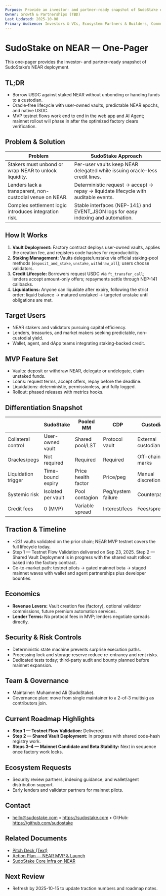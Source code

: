 ```yaml
---
Purpose: Provide an investor- and partner-ready snapshot of SudoStake on NEAR.
Owner: Growth & Partnerships (TBD)
Last Updated: 2025-10-08
Primary Audience: Investors & VCs, Ecosystem Partners & Builders, Community & Prospective Users
---
```


# SudoStake on NEAR — One-Pager

This one-pager provides the investor- and partner-ready snapshot of SudoStake’s NEAR deployment.

## TL;DR
- Borrow USDC against staked NEAR without unbonding or handing funds to a custodian.
- Oracle-free lifecycle with user-owned vaults, predictable NEAR epochs, and native USDC.
- MVP testnet flows work end to end in the web app and AI Agent; mainnet rollout will phase in after the optimized factory clears verification.

## Problem & Solution
| Problem | SudoStake Approach |
| --- | --- |
| Stakers must unbond or wrap NEAR to unlock liquidity. | Per-user vaults keep NEAR delegated while issuing oracle-less credit lines. |
| Lenders lack a transparent, non-custodial venue on NEAR. | Deterministic request → accept → repay → liquidate lifecycle with auditable events. |
| Complex settlement logic introduces integration risk. | Stable interfaces (NEP-141) and EVENT_JSON logs for easy indexing and automation. |

## How It Works
1. **Vault Deployment:** Factory contract deploys user-owned vaults, applies the creation fee, and registers code hashes for reproducibility.
2. **Staking Management:** Vaults delegate/unstake via official staking-pool methods (`deposit_and_stake`, `unstake`, `withdraw_all`); users choose validators.
3. **Credit Lifecycle:** Borrowers request USDC via `ft_transfer_call`; lenders accept amount-only offers; repayments settle through NEP-141 callbacks.
4. **Liquidations:** Anyone can liquidate after expiry, following the strict order: liquid balance → matured unstaked → targeted unstake until obligations are met.

## Target Users
- NEAR stakers and validators pursuing capital efficiency.
- Lenders, treasuries, and market makers seeking predictable, non-custodial yield.
- Wallet, agent, and dApp teams integrating staking-backed credit.

## MVP Feature Set
- Vaults: deposit or withdraw NEAR, delegate or undelegate, claim unstaked funds.
- Loans: request terms, accept offers, repay before the deadline.
- Liquidations: deterministic, permissionless, and fully logged.
- Rollout: phased releases with metrics hooks.

## Differentiation Snapshot
|  | SudoStake | Pooled MM | CDP | Custodial |
|---|---|---|---|---|
| Collateral control | User-owned vault | Shared pool/LST | Protocol vault | External custodian |
| Oracles/pegs | Not required | Required | Required | Off-chain marks |
| Liquidation trigger | Time-bound expiry | Price health factor | Price/peg | Manual discretion |
| Systemic risk | Isolated per vault | Pool contagion | Peg/system failure | Counterparty |
| Credit fees | 0 (MVP) | Variable spread | Interest/fees | Fees/spread |

## Traction & Timeline
- ~231 vaults validated on the prior chain; NEAR MVP testnet covers the full lifecycle today.
- Step 1 — Testnet Flow Validation delivered on Sep 23, 2025. Step 2 — Shared Vault Deployment is in progress with the shared vault rollout baked into the factory contract.
- Go-to-market path: testnet pilots → gated mainnet beta → staged mainnet waves with wallet and agent partnerships plus developer bounties.

## Economics
- **Revenue Levers:** Vault creation fee (factory), optional validator commissions, future premium automation services.
- **Lender Terms:** No protocol fees in MVP; lenders negotiate spreads directly.

## Security & Risk Controls
- Deterministic state machine prevents surprise execution paths.
- Processing lock and storage reserve reduce re-entrancy and rent risks.
- Dedicated tests today; third-party audit and bounty planned before mainnet expansion.

## Team & Governance
- Maintainer: Muhammed Ali (SudoStake).
- Governance plan: move from single maintainer to a 2-of-3 multisig as contributors join.

## Current Roadmap Highlights
- **Step 1 — Testnet Flow Validation:** Delivered.
- **Step 2 — Shared Vault Deployment:** In progress with shared code-hash registry work.
- **Steps 3–4 — Mainnet Candidate and Beta Stability:** Next in sequence once factory work locks.

## Ecosystem Requests
- Security review partners, indexing guidance, and wallet/agent distribution support.
- Early lenders and validator partners for mainnet pilots.

## Contact
- hello@sudostake.com • https://sudostake.com • GitHub: https://github.com/sudostake

## Related Documents
- [Pitch Deck (Text)](./pitch-deck-sudostake-near.md)
- [Action Plan — NEAR MVP & Launch](../execution/sudostake-action-plan-near-mvp.md)
- [SudoStake Core Infra on NEAR](../systems/sudostake-core-infra-on-near.md)

## Next Review
- Refresh by 2025-10-15 to update traction numbers and roadmap notes.
